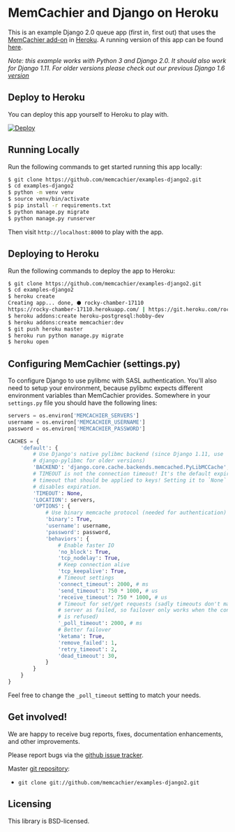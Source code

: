 # MemCachier and Django on Heroku

This is an example Django 2.0 queue app (first in, first out) that
uses the [MemCachier add-on](https://addons.heroku.com/memcachier) in
[Heroku](http://www.heroku.com/). A running version of this app can be
found [here](http://memcachier-examples-django2.herokuapp.com).

*Note: this example works with Python 3 and Django 2.0. It should also work for
Django 1.11. For older versions please check out our previous Django 1.6
[version](https://github.com/memcachier/examples-django2/tree/django1.6)*

## Deploy to Heroku

You can deploy this app yourself to Heroku to play with.

[![Deploy](https://www.herokucdn.com/deploy/button.png)](https://heroku.com/deploy)

## Running Locally

Run the following commands to get started running this app locally:

```sh
$ git clone https://github.com/memcachier/examples-django2.git
$ cd examples-django2
$ python -m venv venv
$ source venv/bin/activate
$ pip install -r requirements.txt
$ python manage.py migrate
$ python manage.py runserver
```

Then visit `http://localhost:8000` to play with the app.

## Deploying to Heroku

Run the following commands to deploy the app to Heroku:

```sh
$ git clone https://github.com/memcachier/examples-django2.git
$ cd examples-django2
$ heroku create
Creating app... done, ⬢ rocky-chamber-17110
https://rocky-chamber-17110.herokuapp.com/ | https://git.heroku.com/rocky-chamber-17110.git
$ heroku addons:create heroku-postgresql:hobby-dev
$ heroku addons:create memcachier:dev
$ git push heroku master
$ heroku run python manage.py migrate
$ heroku open
```

## Configuring MemCachier (settings.py)

To configure Django to use pylibmc with SASL authentication. You'll also need
to setup your environment, because pylibmc expects different environment
variables than MemCachier provides. Somewhere in your `settings.py` file you
should have the following lines:

```python
servers = os.environ['MEMCACHIER_SERVERS']
username = os.environ['MEMCACHIER_USERNAME']
password = os.environ['MEMCACHIER_PASSWORD']

CACHES = {
    'default': {
        # Use Django's native pylibmc backend (since Django 1.11, use
        # django-pylibmc for older versions)
        'BACKEND': 'django.core.cache.backends.memcached.PyLibMCCache',
        # TIMEOUT is not the connection timeout! It's the default expiration
        # timeout that should be applied to keys! Setting it to `None`
        # disables expiration.
        'TIMEOUT': None,
        'LOCATION': servers,
        'OPTIONS': {
            # Use binary memcache protocol (needed for authentication)
            'binary': True,
            'username': username,
            'password': password,
            'behaviors': {
                # Enable faster IO
                'no_block': True,
                'tcp_nodelay': True,
                # Keep connection alive
                'tcp_keepalive': True,
                # Timeout settings
                'connect_timeout': 2000, # ms
                'send_timeout': 750 * 1000, # us
                'receive_timeout': 750 * 1000, # us
                # Timeout for set/get requests (sadly timeouts don't mark a
                # server as failed, so failover only works when the connection
                # is refused)
                '_poll_timeout': 2000, # ms
                # Better failover
                'ketama': True,
                'remove_failed': 1,
                'retry_timeout': 2,
                'dead_timeout': 30,
            }
        }
    }
}
```

Feel free to change the `_poll_timeout` setting to match your needs.

## Get involved!

We are happy to receive bug reports, fixes, documentation enhancements,
and other improvements.

Please report bugs via the
[github issue tracker](http://github.com/memcachier/examples-django2/issues).

Master [git repository](http://github.com/memcachier/examples-django2):

* `git clone git://github.com/memcachier/examples-django2.git`

## Licensing

This library is BSD-licensed.
